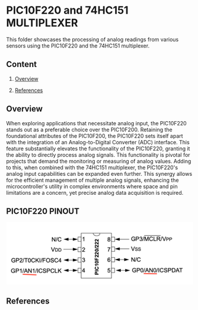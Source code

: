 # PIC10F220 and 74HC151 MULTIPLEXER 

This folder showcases the processing of analog readings from various sensors using the PIC10F220 and the 74HC151 multiplexer.


## Content

1. [Overview](#overview)

8. [References](#references)



## Overview

When exploring applications that necessitate analog input, the PIC10F220 stands out as a preferable choice over the PIC10F200. Retaining the foundational attributes of the PIC10F200, the PIC10F220 sets itself apart with the integration of an Analog-to-Digital Converter (ADC) interface. This feature substantially elevates the functionality of the PIC10F220, granting it the ability to directly process analog signals. This functionality is pivotal for projects that demand the monitoring or measuring of analog values. Adding to this, when combined with the 74HC151 multiplexer, the PIC10F220's analog input capabilities can be expanded even further. This synergy allows for the efficient management of multiple analog signals, enhancing the microcontroller's utility in complex environments where space and pin limitations are a concern, yet precise analog data acquisition is required.





## PIC10F220 PINOUT


![PIC10F220 PINOUT](../../../images/PIC10F220_PINOUT.png)




## References

